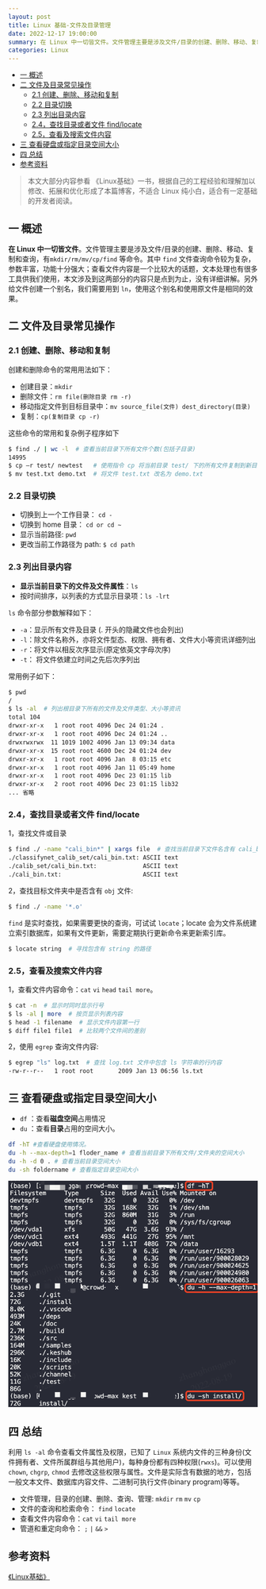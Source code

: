 ```yaml
---
layout: post
title: Linux 基础-文件及目录管理
date: 2022-12-17 19:00:00
summary: 在 Linux 中一切皆文件。文件管理主要是涉及文件/目录的创建、删除、移动、复制和查询，有mkdir/rm/mv/cp/find 等命令。其中 find 文件查询命令较为复杂，参数丰富，功能十分强大。
categories: Linux
---
```


- [一 概述](#一-概述)
- [二 文件及目录常见操作](#二-文件及目录常见操作)
  - [2.1 创建、删除、移动和复制](#21-创建删除移动和复制)
  - [2.2 目录切换](#22-目录切换)
  - [2.3 列出目录内容](#23-列出目录内容)
  - [2.4，查找目录或者文件 find/locate](#24查找目录或者文件-findlocate)
  - [2.5，查看及搜索文件内容](#25查看及搜索文件内容)
- [三 查看硬盘或指定目录空间大小](#三-查看硬盘或指定目录空间大小)
- [四 总结](#四-总结)
- [参考资料](#参考资料)

> 本文大部分内容参看 《Linux基础》一书，根据自己的工程经验和理解加以修改、拓展和优化形成了本篇博客，不适合 Linux 纯小白，适合有一定基础的开发者阅读。

## 一 概述

**在 Linux 中一切皆文件**。文件管理主要是涉及文件/目录的创建、删除、移动、复制和查询，有`mkdir/rm/mv/cp/find` 等命令。其中 `find` 文件查询命令较为复杂，参数丰富，功能十分强大；查看文件内容是一个比较大的话题，文本处理也有很多工具供我们使用，本文涉及到这两部分的内容只是点到为止，没有详细讲解。另外给文件创建一个别名，我们需要用到 `ln`，使用这个别名和使用原文件是相同的效果。

## 二 文件及目录常见操作
### 2.1 创建、删除、移动和复制

创建和删除命令的常用用法如下：

* 创建目录：`mkdir`
* 删除文件：`rm file(删除目录 rm -r)`
* 移动指定文件到目标目录中：`mv source_file(文件) dest_directory(目录)` 
* 复制：`cp(复制目录 cp -r)`

这些命令的常用和复杂例子程序如下

```bash
$ find ./ | wc -l  # 查看当前目录下所有文件个数(包括子目录)
14995
$ cp –r test/ newtest   # 使用指令 cp 将当前目录 test/ 下的所有文件复制到新目录 newtest 下
$ mv test.txt demo.txt  # 将文件 test.txt 改名为 demo.txt
```
### 2.2 目录切换

* 切换到上一个工作目录： `cd -`
* 切换到 home 目录： `cd or cd ~`
* 显示当前路径: `pwd`
* 更改当前工作路径为 path: `$ cd path`

### 2.3 列出目录内容

- **显示当前目录下的文件及文件属性**：`ls`
- 按时间排序，以列表的方式显示目录项：`ls -lrt`

`ls` 命令部分参数解释如下：

* `-a`：显示所有文件及目录 (. 开头的隐藏文件也会列出)
* `-l`：除文件名称外，亦将文件型态、权限、拥有者、文件大小等资讯详细列出
* `-r`：将文件以相反次序显示(原定依英文字母次序)
* `-t`： 将文件依建立时间之先后次序列出

常用例子如下：

```bash
$ pwd
/
$ ls -al  # 列出根目录下所有的文件及文件类型、大小等资讯
total 104
drwxr-xr-x   1 root root 4096 Dec 24 01:24 .
drwxr-xr-x   1 root root 4096 Dec 24 01:24 ..
drwxrwxrwx  11 1019 1002 4096 Jan 13 09:34 data
drwxr-xr-x  15 root root 4600 Dec 24 01:24 dev
drwxr-xr-x   1 root root 4096 Jan  8 03:15 etc
drwxr-xr-x   1 root root 4096 Jan 11 05:49 home
drwxr-xr-x   1 root root 4096 Dec 23 01:15 lib
drwxr-xr-x   2 root root 4096 Dec 23 01:15 lib32
... 省略
```

### 2.4，查找目录或者文件 find/locate

1，查找文件或目录

```bash
$ find ./ -name "cali_bin*" | xargs file  # 查找当前目录下文件名含有 cali_bin 字符串的文件
./classifynet_calib_set/cali_bin.txt: ASCII text
./calib_set/cali_bin.txt:             ASCII text
./cali_bin.txt:                       ASCII text
```
2，查找目标文件夹中是否含有 `obj` 文件:

```bash
$ find ./ -name '*.o'
```
`find` 是实时查找，如果需要更快的查询，可试试 `locate`；locate 会为文件系统建立索引数据库，如果有文件更新，需要定期执行更新命令来更新索引库。

```bash
$ locate string  # 寻找包含有 string 的路径
```

### 2.5，查看及搜索文件内容

1，查看文件内容命令：`cat` `vi` `head` `tail more`。

```bash
$ cat -n  # 显示时同时显示行号 
$ ls -al | more  # 按页显示列表内容
$ head -1 filename  # 显示文件内容第一行
$ diff file1 file1  # 比较两个文件间的差别
```
2，使用 `egrep` 查询文件内容:

```bash
$ egrep "ls" log.txt  # 查找 log.txt 文件中包含 ls 字符串的行内容
-rw-r--r--   1 root root       2009 Jan 13 06:56 ls.txt
```

## 三 查看硬盘或指定目录空间大小

* `df` ：查看**磁盘空间**占用情况
* `du` ：查看**目录**占用的空间大小。

```bash
df -hT #查看硬盘使用情况。
du -h --max-depth=1 floder_name # 查看当前目录下所有文件/文件夹的空间大小
du -h -d 0 . # 查看当前目录空间大小
du -sh foldername # 查看指定目录空间大小
```

![image](../images/linux_basic/c62f2296-e82d-4d3c-bb6f-07c1d581fe6b.png)

## 四 总结

利用 `ls -al` 命令查看文件属性及权限，已知了 `Linux` 系统内文件的三种身份(文件拥有者、文件所属群组与其他用户)，每种身份都有四种权限(`rwxs`)。可以使用 `chown`, `chgrp`, `chmod` 去修改这些权限与属性。文件是实际含有数据的地方，包括一般文本文件、数据库内容文件、二进制可执行文件(binary program)等等。

* 文件管理，目录的创建、删除、查询、管理: `mkdir` `rm` `mv` `cp`
* 文件的查询和检索命令： `find` `locate`
* 查看文件内容命令：`cat` `vi` `tail more`
* 管道和重定向命令： `;` `|` `&&` `>`

## 参考资料

[《Linux基础》](https://linuxtools-rst.readthedocs.io/zh_CN/latest/base/index.html)